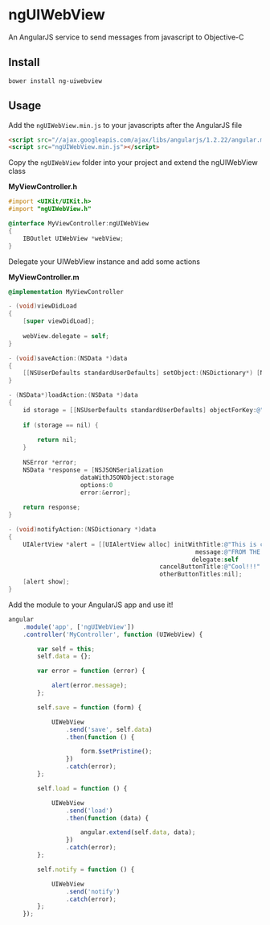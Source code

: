 ngUIWebView
===========

An AngularJS service to send messages from javascript to Objective-C

Install
-------

```
bower install ng-uiwebview
```

Usage
-----

Add the ```ngUIWebView.min.js``` to your javascripts after the AngularJS file

```html
<script src="//ajax.googleapis.com/ajax/libs/angularjs/1.2.22/angular.min.js"></script>
<script src="ngUIWebView.min.js"></script>
```

Copy the ```ngUIWebView``` folder into your project and extend the ngUIWebView class

**MyViewController.h**

```Objective-C
#import <UIKit/UIKit.h>
#import "ngUIWebView.h"

@interface MyViewController:ngUIWebView
{
    IBOutlet UIWebView *webView;
}
```

Delegate your UIWebView instance and add some actions

**MyViewController.m**

```Objective-C
@implementation MyViewController

- (void)viewDidLoad
{
    [super viewDidLoad];
    
    webView.delegate = self;
}

- (void)saveAction:(NSData *)data
{
    [[NSUserDefaults standardUserDefaults] setObject:(NSDictionary*) [NSKeyedUnarchiver unarchiveObjectWithData:data] forKey:@"storage"];
}

- (NSData*)loadAction:(NSData *)data
{
    id storage = [[NSUserDefaults standardUserDefaults] objectForKey:@"storage"];
    
    if (storage == nil) {
        
        return nil;
    }
    
    NSError *error;
    NSData *response = [NSJSONSerialization
                    dataWithJSONObject:storage
                    options:0
                    error:&error];
    
    return response;
}

- (void)notifyAction:(NSDictionary *)data
{
    UIAlertView *alert = [[UIAlertView alloc] initWithTitle:@"This is coming..."
                                                    message:@"FROM THE OTHER SIDE"
                                                   delegate:self
                                          cancelButtonTitle:@"Cool!!!"
                                          otherButtonTitles:nil];
    [alert show];
}
```

Add the module to your AngularJS app and use it!

```javascript
angular
    .module('app', ['ngUIWebView'])
    .controller('MyController', function (UIWebView) {

        var self = this;
        self.data = {};

        var error = function (error) {

            alert(error.message);
        };

        self.save = function (form) {

            UIWebView
                .send('save', self.data)
                .then(function () {

                    form.$setPristine();
                })
                .catch(error);
        };

        self.load = function () {

            UIWebView
                .send('load')
                .then(function (data) {

                    angular.extend(self.data, data);
                })
                .catch(error);
        };

        self.notify = function () {

            UIWebView
                .send('notify')
                .catch(error);
        };
    });
```
